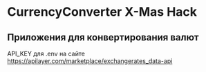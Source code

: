 # CurrencyConverter X-Mas Hack
## Приложения для конвертирования валют

API_KEY для .env на сайте https://apilayer.com/marketplace/exchangerates_data-api